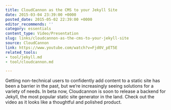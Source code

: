 ```yaml
---
title: CloudCannon as the CMS to your Jekyll Site
date: 2015-03-04 23:39:00 +0000
posted_date: 2015-05-02 22:39:00 +0000
editor_recommends: ''
category: essentials
content_type: Video/Presentation
slug: links/cloudcannon-as-the-cms-to-your-jekyll-site
source: CloudCannon
link: https://www.youtube.com/watch?v=Fjd0V_pET5E
related_tools:
- tool/jekyll.md
- tool/cloudcannon.md

---
```

Getting non-technical users to confidently add content to a static site has been a barrier in the past, but we’re increasingly seeing solutions for a variety of needs. In beta now, Cloudcannon is soon to release a backend for Jekyll, the most popular static site generator in the land. Check out the video as it looks like a thoughtful and polished product.
